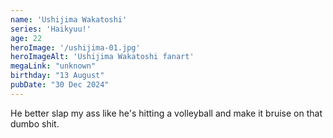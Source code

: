 ```yaml
---
name: 'Ushijima Wakatoshi'
series: 'Haikyuu!'
age: 22
heroImage: '/ushijima-01.jpg'
heroImageAlt: 'Ushijima Wakatoshi fanart'
megaLink: "unknown"
birthday: "13 August"
pubDate: "30 Dec 2024"
---
```

He better slap my ass like he's hitting a volleyball and make it bruise on that dumbo shit.